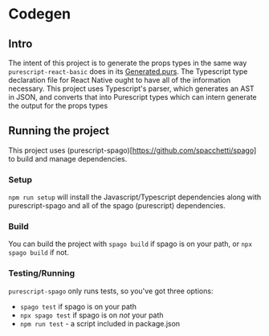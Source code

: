 # Codegen


## Intro

The intent of this project is to generate the props types in the same way `purescript-react-basic` does in its [Generated.purs](https://github.com/lumihq/purescript-react-basic/blob/v6.2.0/src/React/Basic/DOM/Generated.purs). The Typescript type declaration file for React Native ought to have all of the information necessary. This project uses Typescript's parser, which generates an AST in JSON, and converts that into Purescript types which can intern generate the output for the props types 

## Running the project

This project uses (purescript-spago)[https://github.com/spacchetti/spago] to build and manage dependencies.

### Setup 

`npm run setup` will install the Javascript/Typescript dependencies along with purescript-spago and all of the spago (purescript) dependencies. 

### Build

You can build the project with `spago build` if spago is on your path, or `npx spago build` if not. 

### Testing/Running 

`purescript-spago` only runs tests, so you've got three options:

* `spago test` if spago is on your path
* `npx spago test` if spago is on *not* your path
* `npm run test` - a script included in package.json
